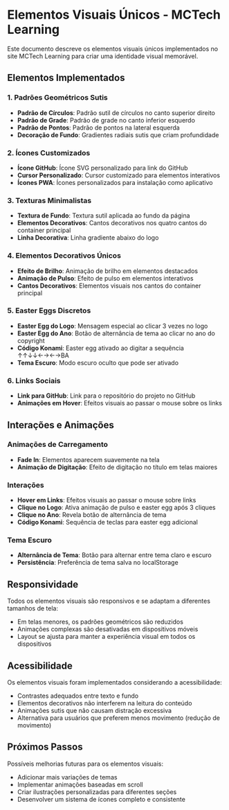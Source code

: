 # Elementos Visuais Únicos - MCTech Learning

Este documento descreve os elementos visuais únicos implementados no site MCTech Learning para criar uma identidade visual memorável.

## Elementos Implementados

### 1. Padrões Geométricos Sutis
- **Padrão de Círculos**: Padrão sutil de círculos no canto superior direito
- **Padrão de Grade**: Padrão de grade no canto inferior esquerdo
- **Padrão de Pontos**: Padrão de pontos na lateral esquerda
- **Decoração de Fundo**: Gradientes radiais sutis que criam profundidade

### 2. Ícones Customizados
- **Ícone GitHub**: Ícone SVG personalizado para link do GitHub
- **Cursor Personalizado**: Cursor customizado para elementos interativos
- **Ícones PWA**: Ícones personalizados para instalação como aplicativo

### 3. Texturas Minimalistas
- **Textura de Fundo**: Textura sutil aplicada ao fundo da página
- **Elementos Decorativos**: Cantos decorativos nos quatro cantos do container principal
- **Linha Decorativa**: Linha gradiente abaixo do logo

### 4. Elementos Decorativos Únicos
- **Efeito de Brilho**: Animação de brilho em elementos destacados
- **Animação de Pulso**: Efeito de pulso em elementos interativos
- **Cantos Decorativos**: Elementos visuais nos cantos do container principal

### 5. Easter Eggs Discretos
- **Easter Egg do Logo**: Mensagem especial ao clicar 3 vezes no logo
- **Easter Egg do Ano**: Botão de alternância de tema ao clicar no ano do copyright
- **Código Konami**: Easter egg ativado ao digitar a sequência ↑↑↓↓←→←→BA
- **Tema Escuro**: Modo escuro oculto que pode ser ativado

### 6. Links Sociais
- **Link para GitHub**: Link para o repositório do projeto no GitHub
- **Animações em Hover**: Efeitos visuais ao passar o mouse sobre os links

## Interações e Animações

### Animações de Carregamento
- **Fade In**: Elementos aparecem suavemente na tela
- **Animação de Digitação**: Efeito de digitação no título em telas maiores

### Interações
- **Hover em Links**: Efeitos visuais ao passar o mouse sobre links
- **Clique no Logo**: Ativa animação de pulso e easter egg após 3 cliques
- **Clique no Ano**: Revela botão de alternância de tema
- **Código Konami**: Sequência de teclas para easter egg adicional

### Tema Escuro
- **Alternância de Tema**: Botão para alternar entre tema claro e escuro
- **Persistência**: Preferência de tema salva no localStorage

## Responsividade

Todos os elementos visuais são responsivos e se adaptam a diferentes tamanhos de tela:
- Em telas menores, os padrões geométricos são reduzidos
- Animações complexas são desativadas em dispositivos móveis
- Layout se ajusta para manter a experiência visual em todos os dispositivos

## Acessibilidade

Os elementos visuais foram implementados considerando a acessibilidade:
- Contrastes adequados entre texto e fundo
- Elementos decorativos não interferem na leitura do conteúdo
- Animações sutis que não causam distração excessiva
- Alternativa para usuários que preferem menos movimento (redução de movimento)

## Próximos Passos

Possíveis melhorias futuras para os elementos visuais:
- Adicionar mais variações de temas
- Implementar animações baseadas em scroll
- Criar ilustrações personalizadas para diferentes seções
- Desenvolver um sistema de ícones completo e consistente